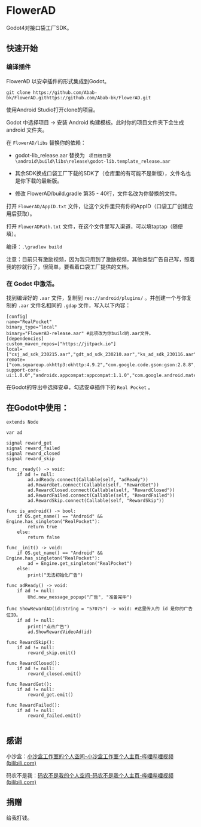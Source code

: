 # FlowerAD

Godot4对接口袋工厂SDK。

## 快速开始

### 编译插件

FlowerAD 以安卓插件的形式集成到Godot。

```
git clone https://github.com/Abab-bk/FlowerAD.githttps://github.com/Abab-bk/FlowerAD.git
```

使用Android Studio打开clone的项目。

Godot 中选择项目 -> 安装 Android 构建模板。此时你的项目文件夹下会生成 android 文件夹。

在 ``FlowerAD/libs`` 替换你的依赖：

- godot-lib_release.aar 替换为 ``` 项目根目录\android\build\libs\release\godot-lib.template_release.aar```

- 其余SDK换成口袋工厂下载的SDK了（仓库里的有可能不是新版），文件名也是你下载的最新版。

- 修改 FlowerAD/build.gradle 第35 - 40行，文件名改为你替换的文件。

打开 ``` FlowerAD/AppID.txt ``` 文件，让这个文件里只有你的AppID（口袋工厂创建应用后获取）。

打开 ``` FlowerADPath.txt ``` 文件，在这个文件里写入渠道，可以填taptap（随便填）。

编译：```.\gradlew build```

注意：目前只有激励视频，因为我只用到了激励视频，其他类型广告自己写，照着我的抄就行了，很简单，要看着口袋工厂提供的文档。

### 在 Godot 中激活。

找到编译好的 ```.aar``` 文件，复制到 ```res://android/plugins/``` 。并创建一个与你复制的 ```.aar``` 文件名相同的 ```.gdap``` 文件，写入以下内容：

```
[config]
name="RealPocket"
binary_type="local"
binary="FlowerAD-release.aar" #此项改为你build的.aar文件。
[dependencies]
custom_maven_repos=["https://jitpack.io"]
local=["csj_ad_sdk_230215.aar","gdt_ad_sdk_230210.aar","ks_ad_sdk_230116.aar","pocket_ad_sdk_3.2.8.aar"]
remote=["com.squareup.okhttp3:okhttp:4.9.2","com.google.code.gson:gson:2.8.8","androidx.legacy:legacy-support-core-ui:1.0.0","androidx.appcompat:appcompat:1.1.0","com.google.android.material:material:1.1.0","androidx.constraintlayout:constraintlayout:1.1.3"]
```

在Godot的导出中选择安卓，勾选安卓插件下的 ```Real Pocket``` 。

## 在Godot中使用：

```gdscript
extends Node

var ad

signal reward_get
signal reward_failed
signal reward_closed
signal reward_skip

func _ready() -> void:
    if ad != null:
        ad.adReady.connect(Callable(self, "adReady"))
        ad.RewardGet.connect(Callable(self, "RewardGet"))
        ad.RewardClosed.connect(Callable(self, "RewardClosed"))
        ad.RewardFailed.connect(Callable(self, "RewardFailed"))
        ad.RewardSkip.connect(Callable(self, "RewardSkip"))

func is_android() -> bool:
    if OS.get_name() == "Android" && Engine.has_singleton("RealPocket"):
        return true
    else:
        return false

func _init() -> void:
    if OS.get_name() == "Android" && Engine.has_singleton("RealPocket"):
        ad = Engine.get_singleton("RealPocket")
    else:
        print("无法初始化广告")

func adReady() -> void:
    if ad != null:
        Uhd.new_message_popup("广告", "准备完毕")

func ShowRewardAD(id:String = "57075") -> void: #这里传入的 id 是你的广告位ID。
    if ad != null:
        print("点击广告")
        ad.ShowRewardVideoAd(id)

func RewardSkip():
    if ad != null:
        reward_skip.emit()

func RewardClosed():
    if ad != null:
        reward_closed.emit()

func RewardGet():
    if ad != null:
        reward_get.emit()

func RewardFailed():
    if ad != null:
        reward_failed.emit()


```

## 感谢

小沙盒：[小沙盒工作室的个人空间-小沙盒工作室个人主页-哔哩哔哩视频 (bilibili.com)](https://space.bilibili.com/26680057)

码农不是我：[码农不是我的个人空间-码农不是我个人主页-哔哩哔哩视频 (bilibili.com)](https://space.bilibili.com/496294706)

## 捐赠

给我打钱。
<img src="https://img1.imgtp.com/2023/06/27/D1Xo8bN9.png" title="" alt="" style="zoom:25%;">
<img src="https://img1.imgtp.com/2023/06/27/UEtvieW8.jpg" title="" alt="" style="zoom:25%;">
